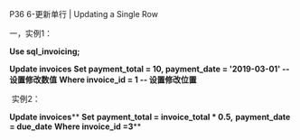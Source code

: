 P36 6-更新单行 | Updating a Single Row



一，实例1：

**Use sql_invoicing;**

**Update invoices**
**Set payment_total = 10, payment_date = '2019-03-01'		-- 设置修改数值**
**Where invoice_id = 1		-- 设置修改位置**
    

​	实例2：

**Update invoices****
**Set** 
	**payment_total = invoice_total * 0.5,** 
    **payment_date = due_date**
**Where invoice_id =3**** 

